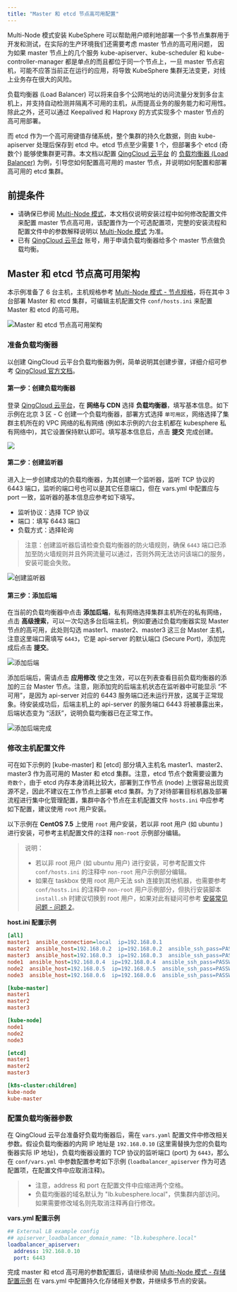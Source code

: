 ```yaml
---
title: "Master 和 etcd 节点高可用配置"
---
```


Multi-Node 模式安装 KubeSphere 可以帮助用户顺利地部署一个多节点集群用于开发和测试，在实际的生产环境我们还需要考虑 master 节点的高可用问题，
因为如果 master 节点上的几个服务 kube-apiserver、kube-scheduler 和 kube-controller-manager 都是单点的而且都位于同一个节点上，一旦 master 节点宕机，可能不应答当前正在运行的应用，将导致 KubeSphere 集群无法变更，对线上业务存在很大的风险。

负载均衡器 (Load Balancer) 可以将来自多个公网地址的访问流量分发到多台主机上，并支持自动检测并隔离不可用的主机，从而提高业务的服务能力和可用性。除此之外，还可以通过 Keepalived 和 Haproxy 的方式实现多个 master 节点的高可用部署。

而 etcd 作为一个高可用键值存储系统，整个集群的持久化数据，则由 kube-apiserver 处理后保存到 etcd 中。etcd 节点至少需要 1 个，但部署多个 etcd (奇数个) 能够使集群更可靠。本文档以配置 [QingCloud 云平台](https://www.qingcloud.com) 的 [负载均衡器 (Load Balancer)](https://docs.qingcloud.com/product/network/loadbalancer) 为例，引导您如何配置高可用的 master 节点，并说明如何配置和部署高可用的 etcd 集群。



## 前提条件

- 请确保已参阅 [Multi-Node 模式](../multi-node)，本文档仅说明安装过程中如何修改配置文件来配置 master 节点高可用，该配置作为一个可选配置项，完整的安装流程和配置文件中的参数解释说明以 [Multi-Node 模式](../multi-node) 为准。
- 已有 [QingCloud 云平台](https://console.qingcloud.com/login) 账号，用于申请负载均衡器给多个 master 节点做负载均衡。

## Master 和 etcd 节点高可用架构

本示例准备了 6 台主机，主机规格参考 [Multi-Node 模式 - 节点规格](../multi-node)，将在其中 3 台部署 Master 和 etcd 集群，可编辑主机配置文件 `conf/hosts.ini` 来配置 Master 和 etcd 的高可用。

![Master 和 etcd 节点高可用架构](/master-ha-design.svg)

### 准备负载均衡器

以创建 QingCloud 云平台负载均衡器为例，简单说明其创建步骤，详细介绍可参考 [QingCloud 官方文档](https://docs.qingcloud.com/product/network/loadbalancer)。

#### 第一步：创建负载均衡器

登录 [QingCloud 云平台](https://console.qingcloud.com/login)，在 **网络与 CDN** 选择 **负载均衡器**，填写基本信息。如下示例在北京 3 区 - C 创建一个负载均衡器，部署方式选择 `单可用区`，网络选择了集群主机所在的 VPC 网络的私有网络 (例如本示例的六台主机都在 kubesphere 私有网络中)，其它设置保持默认即可。填写基本信息后，点击 **提交** 完成创建。

![](https://pek3b.qingstor.com/kubesphere-docs/png/20190518111133.png)

#### 第二步：创建监听器

进入上一步创建成功的负载均衡器，为其创建一个监听器，监听 TCP 协议的 6443 端口，监听的端口号也可以是其它任意端口，但在 vars.yml 中配置应与 port 一致，监听器的基本信息应参考如下填写。 

- 监听协议：选择 TCP 协议
- 端口：填写 6443 端口
- 负载方式：选择轮询

> 注意：创建监听器后请检查负载均衡器的防火墙规则，确保 `6443` 端口已添加至防火墙规则并且外网流量可以通过，否则外网无法访问该端口的服务，安装可能会失败。

![创建监听器](/create-monitor.png)

#### 第三步：添加后端

在当前的负载均衡器中点击 **添加后端**，私有网络选择集群主机所在的私有网络，点击 **高级搜索**，可以一次勾选多台后端主机，例如要通过负载均衡器实现 Master 节点的高可用，此处则勾选 master1、master2、master3 这三台 Master 主机，注意这里端口需填写 `6443`，它是 api-server 的默认端口 (Secure Port)，添加完成后点击 **提交**。

![添加后端](/add-backend-node.png)

添加后端后，需请点击 **应用修改** 使之生效，可以在列表查看目前负载均衡器的添加的三台 Master 节点。注意，刚添加完的后端主机状态在监听器中可能显示 “不可用”，是因为 api-server 对应的 6443 服务端口还未运行开放，这属于正常现象。待安装成功后，后端主机上的 api-server 的服务端口 6443 将被暴露出来，后端状态变为 “活跃”，说明负载均衡器已在正常工作。

![添加后端完成](/lb-list.png)

### 修改主机配置文件

可在如下示例的 [kube-master] 和 [etcd] 部分填入主机名 master1、master2、master3 作为高可用的 Master 和 etcd 集群。注意，etcd 节点个数需要设置为 `奇数个`，由于 etcd 内存本身消耗比较大，部署到工作节点 (node) 上很容易出现资源不足，因此不建议在工作节点上部署 etcd 集群。为了对待部署目标机器及部署流程进行集中化管理配置，集群中各个节点在主机配置文件 `hosts.ini` 中应参考如下配置，建议使用 `root` 用户安装。

以下示例在 **CentOS 7.5** 上使用 `root` 用户安装，若以非 root 用户 (如 ubuntu ) 进行安装，可参考主机配置文件的注释 `non-root` 示例部分编辑。

> 说明：
> - 若以非 root 用户 (如 ubuntu 用户) 进行安装，可参考配置文件 `conf/hosts.ini` 的注释中 `non-root` 用户示例部分编辑。
> - 如果在 taskbox 使用 root 用户无法 ssh 连接到其他机器，也需要参考 `conf/hosts.ini` 的注释中 `non-root` 用户示例部分，但执行安装脚本 `install.sh` 时建议切换到 root 用户，如果对此有疑问可参考 [安装常见问题 - 问题 2](../../faq/faq-install)。

**host.ini 配置示例**

```ini
[all]
master1  ansible_connection=local  ip=192.168.0.1
master2  ansible_host=192.168.0.2  ip=192.168.0.2  ansible_ssh_pass=PASSWORD
master3  ansible_host=192.168.0.3  ip=192.168.0.3  ansible_ssh_pass=PASSWORD
node1  ansible_host=192.168.0.4  ip=192.168.0.4  ansible_ssh_pass=PASSWORD
node2  ansible_host=192.168.0.5  ip=192.168.0.5  ansible_ssh_pass=PASSWORD
node3  ansible_host=192.168.0.6  ip=192.168.0.6  ansible_ssh_pass=PASSWORD

[kube-master]
master1
master2
master3

[kube-node]
node1
node2
node3

[etcd]
master1
master2
master3

[k8s-cluster:children]
kube-node
kube-master
```

### 配置负载均衡器参数

在 QingCloud 云平台准备好负载均衡器后，需在 `vars.yaml` 配置文件中修改相关参数。假设负载均衡器的内网 IP 地址是 `192.168.0.10` (这里需替换为您的负载均衡器实际 IP 地址)，负载均衡器设置的 TCP 协议的监听端口 (port) 为 `6443`，那么在 `conf/vars.yml` 中参数配置参考如下示例 (`loadbalancer_apiserver` 作为可选配置项，在配置文件中应取消注释)。

> - 注意，address 和 port 在配置文件中应缩进两个空格。
> - 负载均衡器的域名默认为 "lb.kubesphere.local"，供集群内部访问。如果需要修改域名则先取消注释再自行修改。

**vars.yml 配置示例**

```yaml
## External LB example config
## apiserver_loadbalancer_domain_name: "lb.kubesphere.local"
loadbalancer_apiserver:
  address: 192.168.0.10
  port: 6443
```

完成 master 和 etcd 高可用的参数配置后，请继续参阅 [Multi-Node 模式 - 存储配置示例](../multi-node) 在 vars.yml 中配置持久化存储相关参数，并继续多节点的安装。

